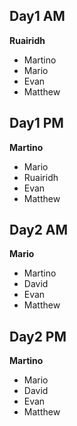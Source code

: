## Day1 AM
**Ruairidh** 
* Martino
* Mario
* Evan
* Matthew

## Day1 PM
**Martino**
* Mario
* Ruairidh
* Evan
* Matthew

## Day2 AM
**Mario**
* Martino
* David
* Evan
* Matthew

## Day2 PM
**Martino**
* Mario
* David
* Evan
* Matthew




